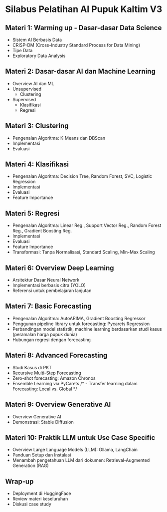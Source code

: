 # Silabus Pelatihan AI Pupuk Kaltim V3

## Materi 1: Warming up - Dasar-dasar Data Science
- Sistem AI Berbasis Data
- CRISP-DM (Cross-Industry Standard Process for Data Mining)
- Tipe Data
- Exploratory Data Analysis

## Materi 2: Dasar-dasar AI dan Machine Learning
- Overview AI dan ML
- Unsupervised
    - Clustering
- Supervised
    - Klasifikasi
    - Regresi

## Materi 3: Clustering
- Pengenalan Algoritma: K-Means dan DBScan
- Implementasi
- Evaluasi

## Materi 4: Klasifikasi
- Pengenalan Algoritma: Decision Tree, Random Forest, SVC, Logistic Regression
- Implementasi
- Evaluasi
- Feature Importance

## Materi 5: Regresi
- Pengenalan Algoritma: Linear Reg., Support Vector Reg., Random Forest Reg., Gradient Boosting Reg.
- Implementasi
- Evaluasi
- Feature Importance
- Transformasi: Tanpa Normalisasi, Standard Scaling, Min-Max Scaling

## Materi 6: Overview Deep Learning
- Arsitektur Dasar Neural Network
- Implementasi berbasis citra (YOLO)
- Referensi untuk pembelajaran lanjutan

## Materi 7: Basic Forecasting
- Pengenalan Algoritma: AutoARIMA, Gradient Boosting Regressor
- Penggunan pipeline library untuk forecasting: Pycarets Regression
- Perbandingan model statistik, machine learning berdasarkan studi kasus (peramalan harga pupuk dunia)
- Hubungan regresi dengan forecasting

## Materi 8: Advanced Forecasting
- Studi Kasus di PKT
- Recursive Multi-Step Forecasting
- Zero-shot forecasting: Amazon Chronos
- Ensemble Learning via PyCarets
/* - Transfer learning dalam Forecasting: Local vs. Global */

## Materi 9: Overview Generative AI
- Overview Generative AI
- Demonstrasi: Stable Diffusion

## Materi 10: Praktik LLM untuk Use Case Specific
- Overview Large Language Models (LLM): Ollama, LangChain
- Panduan Setup dan Instalasi
- Menambah pengetahuan LLM dari dokumen: Retrieval-Augmented Generation (RAG)

## Wrap-up
- Deployment di HuggingFace
- Review materi keseluruhan
- Diskusi case study
